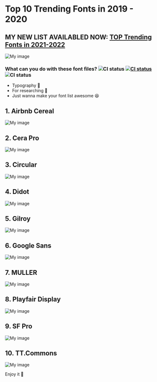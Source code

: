 # Top 10 Trending Fonts in 2019 - 2020
##  MY NEW LIST AVAILABLED NOW: [TOP Trending Fonts in 2021-2022](https://github.com/huuphongnguyen/top-trending-fonts-2021-2022)

![My image](https://github.com/huuphongnguyen/top10trendingfonts2019-2020/blob/master/Images/top-10-trending-fonts-2019-2020.jpg?raw=true)

### What can you do with these font files? ![CI status](https://img.shields.io/badge/File%3A-TTF-%2330fff1.svg)  [![CI status](https://img.shields.io/badge/huuphongnguyen-.com-%23020977.svg)](https://huuphongnguyen.com)  ![CI status](https://img.shields.io/badge/Purpose%3A-Font-%23027AFF.svg)

* Typography 🤔
* For researching 🧐
* Just wanna make your font list awesome 😆

## 1. Airbnb Cereal
![My image](https://github.com/huuphongnguyen/phong.github.io/raw/master/cereal.png)

## 2. Cera Pro
![My image](https://github.com/huuphongnguyen/top10trendingfonts2019-2020/blob/master/Images/cera-pro.jpg?raw=true)

## 3. Circular
![My image](https://github.com/huuphongnguyen/top10trendingfonts2019-2020/blob/master/Images/Circular.png)

## 4. Didot
![My image](https://github.com/huuphongnguyen/top10trendingfonts2019-2020/blob/master/Images/Didot.jpg)

## 5. Gilroy
![My image](https://github.com/huuphongnguyen/top10trendingfonts2019-2020/blob/master/Images/Gilroy.png)

## 6. Google Sans
![My image](https://github.com/huuphongnguyen/top10trendingfonts2019-2020/blob/master/Images/Google%20Sans.png)

## 7. MULLER
![My image](https://github.com/huuphongnguyen/top10trendingfonts2019-2020/blob/master/Images/MULLER.jpg)

## 8. Playfair Display
![My image](https://github.com/huuphongnguyen/top10trendingfonts2019-2020/blob/master/Images/%20Playfair%20Display.png)

## 9. SF Pro
![My image](https://github.com/huuphongnguyen/top10trendingfonts2019-2020/blob/master/Images/SF%20Pro.jpg)

## 10. TT.Commons
![My image](https://github.com/huuphongnguyen/top10trendingfonts2019-2020/blob/master/Images/TT.Commons.jpg)

Enjoy it 🙌
